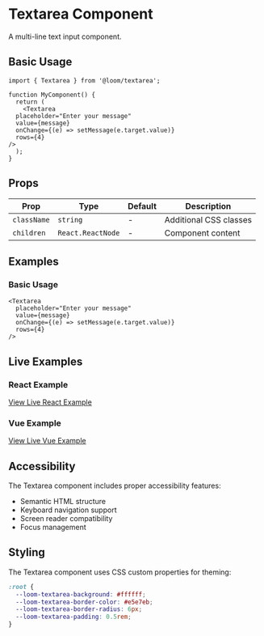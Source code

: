 # Textarea Component

A multi-line text input component.

## Basic Usage

```tsx
import { Textarea } from '@loom/textarea';

function MyComponent() {
  return (
    <Textarea 
  placeholder="Enter your message"
  value={message}
  onChange={(e) => setMessage(e.target.value)}
  rows={4}
/>
  );
}
```

## Props

| Prop | Type | Default | Description |
|------|------|---------|-------------|
| `className` | `string` | - | Additional CSS classes |
| `children` | `React.ReactNode` | - | Component content |

## Examples

### Basic Usage

```tsx
<Textarea 
  placeholder="Enter your message"
  value={message}
  onChange={(e) => setMessage(e.target.value)}
  rows={4}
/>
```

## Live Examples

### React Example
[View Live React Example](https://loom-css-react.vercel.app/components/textarea)

### Vue Example
[View Live Vue Example](https://loom-css-vue.netlify.app/components/textarea)

## Accessibility

The Textarea component includes proper accessibility features:

- Semantic HTML structure
- Keyboard navigation support
- Screen reader compatibility
- Focus management

## Styling

The Textarea component uses CSS custom properties for theming:

```css
:root {
  --loom-textarea-background: #ffffff;
  --loom-textarea-border-color: #e5e7eb;
  --loom-textarea-border-radius: 6px;
  --loom-textarea-padding: 0.5rem;
}
```
